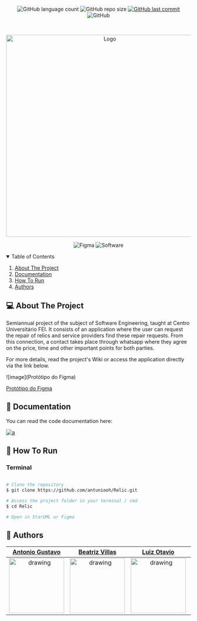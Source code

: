 <p align="center">
  <img alt="GitHub language count" src="https://img.shields.io/github/languages/count/antuniooh/Relic">

  <img alt="GitHub repo size" src="https://img.shields.io/github/repo-size/antuniooh/Relic">
  
  <a href="https://github.com/antuniooh/ClassroomWebsiteProject/commits/master">
    <img alt="GitHub last commit" src="https://img.shields.io/github/last-commit/antuniooh/Relic">
  </a>
  
   <img alt="GitHub" src="https://img.shields.io/github/license/antuniooh/Relic">
</p>

<!-- PROJECT LOGO -->
<br />
<p align="center">
  <a href="https://github.com/antuniooh/Relic">
    <img src="https://github.com/henriquevital00/Relic/blob/main/Images/Logo.png" alt="Logo" width="550">
  </a>
</p>

<p align="center">
  <img alt="Figma" src="https://img.shields.io/badge/Figma-yellow?style=for-the-badge&logo=c#&logoColor=white"/>
  <img alt="Software" src="https://img.shields.io/badge/Software-orange?style=for-the-badge&logo=sql&logoColor=white"/>
</p>


<!-- TABLE OF CONTENTS -->
<details open="open">
  <summary>Table of Contents</summary>
  <ol>
    <li>
      <a href="#-about-the-project">About The Project</a>
    </li>
        <li>
      <a href="#-documentation">Documentation</a>
    </li>
    <li>
      <a href="#-how-to-run">How To Run</a>
    </li>
    <li>
      <a href="#-authors">Authors</a>
    </li>
  </ol>
</details>


<!-- ABOUT THE PROJECT -->
## 💻 About The Project
Semiannual project of the subject of Software Engineering, taught at Centro Universitário FEI. It consists of an application where the user can request the repair of relics and service providers find these repair requests. From this connection, a contact takes place through whatsapp where they agree on the price, time and other important points for both parties.

For more details, read the project's Wiki or access the application directly via the link below.

![image](Protótipo do Figma)

<a href="https://www.figma.com/proto/b9z7I1oRjL27k6tBqsvQ6h/Projeto-de-Eng-de-Soft?node-id=180%3A38&scaling=scale-down&page-id=25%3A2349" target="_blank">Protótipo do Figma</a>

<!-- DOCUMENTATION -->
## 📖 Documentation
You can read the code documentation here:   

<a href="https://github.com/henriquevital00/Relic/wiki" target="_blank">
  <img alt="a" src="https://img.shields.io/badge/read-documentation-blue?style=for-the-badge">
</a>

<!-- HOW TO RUN -->
## 🚀 How To Run

### Terminal
```bash

# Clone the repository
$ git clone https://github.com/antuniooh/Relic.git

# Access the project folder in your terminal / cmd
$ cd Relic

# Open in StarUML or Figma

```

## 🤖 Authors

[Antonio Gustavo](https://www.linkedin.com/in/antuniooh/)           |  [Beatriz Villas](https://www.linkedin.com/in/beatriz-vilas-boas-020209171/)           |  [Luiz Otavio](https://www.linkedin.com/in/luiz-ot%C3%A1vio-prado-9a743b162/)           |  [Lais Julia](https://www.linkedin.com/in/)           
:-------------------------:|:-------------------------:|:-------------------------:|:-------------------------:
<img src="https://avatars.githubusercontent.com/u/51217271?v=4" alt="drawing" width="150"/>  |  <img src="https://media-exp1.licdn.com/dms/image/C4D03AQHZ5OBBv6AIeA/profile-displayphoto-shrink_200_200/0/1629126201255?e=1643241600&v=beta&t=pojH66vNIrvQxXwImH3EhdEYVx5u4KDH-y7hMCd34tQ" alt="drawing" width="150"/>| <img src="https://media-exp1.licdn.com/dms/image/C4D03AQHjaY5WtX3NGA/profile-displayphoto-shrink_800_800/0/1549973726727?e=1643241600&v=beta&t=DGwrckE9-FLO-u45SnWnoLXOBJnmZRqpPmQVhKghwnE" alt="drawing" width="150"/>| <img src="https://scontent.fcgh3-1.fna.fbcdn.net/v/t1.6435-9/64352609_2321058317916928_8318066692626317312_n.jpg?_nc_cat=109&ccb=1-5&_nc_sid=09cbfe&_nc_ohc=_RtDbHY_8xAAX8uSP9J&tn=rLBzopyQeseLTshN&_nc_ht=scontent.fcgh3-1.fna&oh=7b94ae517f8e59d2e4a90a00d8eb219f&oe=61BFBCAF" alt="drawing" width="150"/>


